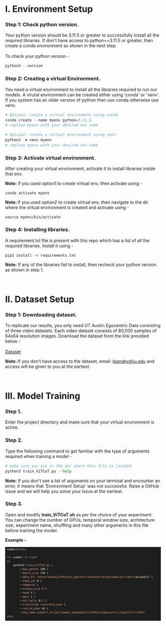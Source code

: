 # I. Environment Setup

### Step 1: Check python version. 
Your python version should be 3.11.5 or greater to successfully install all the required libraries. If don't have access to python==3.11.5 or greater, then create a conda environment as shown in the next step. 
<br><br>
To check your python version - 

```python
python3 --version
```

### Step 2: Creating a virtual Environment.
You need a virtual environment to install all the libraries required to run our models. A virutal environment can be created either using 'conda' or 'venv'. If you system has an older version of python then use conda otherwise use venv.

```python
# Option1: create a virtual environment using conda
conda create --name myenv python=3.11.5 
# replace myenv with your desired env name
```

```python
# Option2: create a virtual environment using venv
python3 -m venv myenv 
# replace myenv with your desired env name
```

### Step 3: Activate virtual environment.
After creating your virtual environment, activate it to install libraries inside that env.

<b>Note:</b> If you used option1 to create virtual env, then activate using - 

```
conda activate myenv
```

<b>Note: </b> If you used option2 to create virtual env, then navigate to the dir where the virtual environment is created and activate using - 

```
source myenv/bin/activate
```

### Step 4: Installing libraries.
A requirement.txt file is present with this repo which has a list of all the required libraries. Install it using - 

```python3
pip3 install -r requirements.txt
```

<b>Note:</b> If any of the libraries fail to install, then recheck your python version as shown in step 1.

<br>

# II. Dataset Setup

### Step 1: Downloading dataset.
To replicate our results, you only need UT Austin Egocentric Data consisting of three video datasets. Each video dataset consists of 80,000 samples of 64x64 resolution images. Download the dataset from the link provided below - 
<br>
<br>
<a href="www.google.com">Dataset</a>

<b>Note: </b>If you don't have access to the dataset, email: lpandey@iu.edu and access will be given to you at the earliest.

<br>

# III. Model Training

### Step 1.
Enter the project directory and make sure that your virtual environment is active.

### Step 2.
Type the following command to get familiar with the type of arguments required when training a model -

```python
# make sure you are in the dir where this file is located
python3 train_ViTCoT.py --help
```

<b>Note:</b> If you don't see a list of arguments on your terminal and encounter an error, it means that 'Environment Setup' was not successful. Raise a GitHub issue and we will help you solve your issue at the earliest.

### Step 3.

Open and modify <b>train_ViTCoT.sh</b> as per the choice of your experiment. You can change the number of GPUs, temporal window size, architecture size, experiment name, shuffling and many other arguments in this file before training the model.

<b>Example - </b>

<img src="./media/sh_ss.png"></img>


